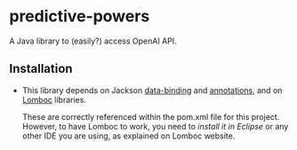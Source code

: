 # predictive-powers
A Java library to (easily?) access OpenAI API.

## Installation

  * This library depends on Jackson [data-binding](https://github.com/FasterXML/jackson-databind) and [annotations](https://github.com/FasterXML/jackson-annotations),
  and on [Lomboc](https://projectlombok.org/) libraries.
  
    These are correctly referenced within the pom.xml file for this project. However, to have Lomboc to work, you need to *install it in Eclipse* or any other IDE you are using, as explained on Lomboc website.
  
